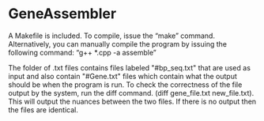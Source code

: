 # GeneAssembler
A Makefile is included. To compile, issue the “make” command. Alternatively, you can manually compile the program by issuing the following command: “g++ *.cpp -a assemble”

The folder of .txt files contains files labeled "#bp_seq.txt" that are used as input and also contain "#Gene.txt" files which contain what the output should be when the program is run. To check the correctness of the file output by the system, run the diff command. (diff gene_file.txt new_file.txt). This will output the nuances between the two files. If there is no output then the files are identical.
